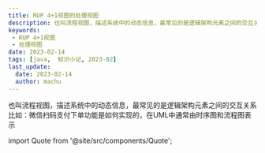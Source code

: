 ```yaml
---
title: RUP 4+1视图的处理视图
description: 也叫流程视图，描述系统中的动态信息，最常见的是逻辑架构元素之间的交互关系  
keywords:
 - RUP 4+1视图
 - 处理视图
date: 2023-02-14
tags: [java,  知识小记, 2023-02]
last_update:
  date: 2023-02-14
  author: machu
---
```





也叫流程视图，描述系统中的动态信息，最常见的是逻辑架构元素之间的交互关系  
比如：微信扫码支付下单功能是如何实现的，在UML中通常由时序图和流程图表示 



import Quote from '@site/src/components/Quote';

> <Quote></Quote>
